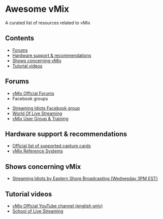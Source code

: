 <!--#
VERSION=23
$-->
# Awesome vMix

A curated list of resources related to vMix

## Contents
 - [Forums](#forums)
 - [Hardware support & recommendations](#hardware-support--recommendations)
 - [Shows concerning vMix](#shows-concerning-vmix)
 - [Tutorial videos](#tutorial-videos)

## Forums
 - [vMix Official Forums](https://forums.vmix.com/)
 - Facebook groups
  * [Streaming Idiots Facebook group](https://www.facebook.com/groups/StreamingIdiots/)
  * [World Of Live Streaming](https://www.facebook.com/groups/WorldOfLiveStreaming/)
  * [vMix User Group & Training](https://www.facebook.com/groups/vMixTraining/)

## Hardware support & recommendations
 - [Official list of supported capture cards](https://www.vmix.com/software/supported-hardware.aspx#capturehardware)
 - [vMix Reference Systems](https://www.vmix.com/products/vmix-reference-systems.aspx)
 
## Shows concerning vMix
 - [Streaming Idiots by Eastern Shore Broadcasting (Wednesday 3PM EST)](http://easternshorebroadcasting.com/watch-live-2-3-2/)

## Tutorial videos
 - [vMix Official YouTube channel (english only)](https://www.youtube.com/user/vmixcomau)
 - [School of Live Streaming](http://schooloflivestreaming.com)
